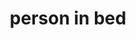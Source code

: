 ---
layout: smileys&emotion
title: person in bed
emoji: person_in_bed
permalink: 🛌.html
image: assets/img/3moji/person_in_bed.png
---